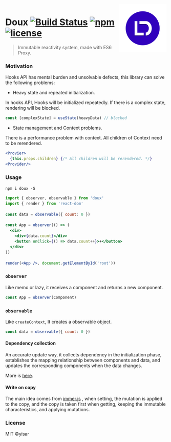 <img src="docs/doux.png" alt="logo" height="150" align="right" />

# Doux [![Build Status](https://github.com/yisar/doux/workflows/ci/badge.svg?branch=master)](https://github.com/yisar/doux/actions) [![npm](https://img.shields.io/npm/v/doux.svg?label=)](https://github.com/yisar/doux) [![license](https://img.shields.io/github/license/yisar/doux.svg)](https://github.com/yisar/doux)

> Immutable reactivity system, made with ES6 Proxy.

### Motivation

Hooks API has mental burden and unsolvable defects, this library can solve the following problems:

- Heavy state and repeated initialization.

In hooks API, Hooks will be initialized repeatedly. If there is a complex state, rendering will be blocked.

```js
const [complexState] = useState(heavyData) // blocked
```

- State management and Context problems.

There is a performance problem with context. All children of Context need to be rerendered.

```jsx
<Provier>
  {this.props.children} {/* All children will be rerendered. */}
<Provider/>
```

### Usage

```shell
npm i doux -S
```

```jsx
import { observer, observable } from 'doux'
import { render } from 'react-dom'

const data = observable({ count: 0 })

const App = observer(() => (
  <div>
    <div>{data.count}</div>
    <button onClick={() => data.count++}>+</button>
  </div>
))

render(<App />, document.getElementById('root'))
```

### `observer`

Like memo or lazy, it receives a component and returns a new component.

```js
const App = observer(Component)
```

### `observable`

Like `createContext`, It creates a observable object.

```js
const data = observable({ count: 0 })
```

#### Dependency collection

An accurate update way, it collects dependency in the initialization phase, establishes the mapping relationship between components and data, and updates the corresponding components when the data changes.

More is [here](https://github.com/vuejs/docs-next/blob/master/src/guide/reactivity.md).

#### Write on copy

The main idea comes from [immer.js](https://github.com/immerjs/immer) , when setting, the mutation is applied to the copy, and the copy is taken first when getting, keeping the immutable characteristics, and applying mutations.

### License

MIT ©yisar

